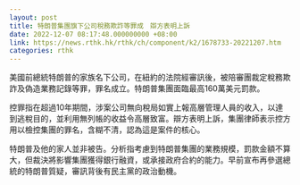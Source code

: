 ```yaml
---
layout: post
title: 特朗普集團旗下公司稅務欺詐等罪成　辯方表明上訴
date: 2022-12-07 08:17:48.000000000 +08:00
link: https://news.rthk.hk/rthk/ch/component/k2/1678733-20221207.htm
categories: rthk
---
```


美國前總統特朗普的家族名下公司，在紐約的法院經審訊後，被陪審團裁定稅務欺詐及偽造業務記錄等罪，罪名成立。特朗普集團面臨最高160萬美元罰款。

控罪指在超過10年期間，涉案公司無向稅局如實上報高層管理人員的收入，以達到逃稅目的，並利用無列帳的收益令高層致富。辯方表明上訴，集團律師表示控方用以檢控集團的罪名，含糊不清，認為這是案件的核心。

特朗普及他的家人並非被告。分析指考慮到特朗普集團的業務規模，罰款金額不算大，但裁決將影響集團獲得銀行融資，或承接政府合約的能力。早前宣布再參選總統的特朗普質疑，審訊背後有民主黨的政治動機。
